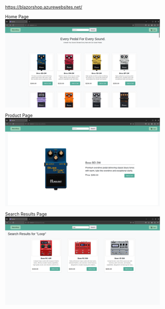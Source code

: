 https://blazorshop.azurewebsites.net/

Home Page
![Home-Page](./wwwroot/images/home-page.png)

Product Page
![Product-Page](./wwwroot/images/product-page.png)

Search Results Page
![Search-Page](./wwwroot/images/search-page.png)

